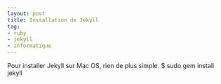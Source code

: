 ```yaml
---
layout: post
title: Installation de Jekyll
tag:
- ruby
- jekyll
- informatique
---
```


Pour installer Jekyll sur Mac OS, rien de plus simple.
	$ sudo gem install jekyll